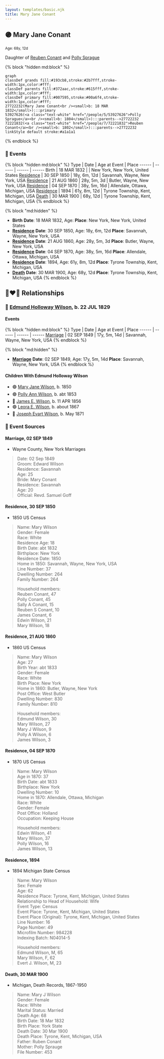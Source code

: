 ```yaml
---
layout: templates/basic.njk
title: Mary Jane Conant
---
```

## 🟣 Mary Jane Conant
<small>Age: 68y, 12d</small>

Daughter of [Reuben Conant](/people/7/72221832) and [Polly Sprague](/people/5/53927626)

{% block "hidden md:block" %}
```mermaid
graph
classDef grands fill:#193cb8,stroke:#2b7fff,stroke-width:1px,color:#fff;
classDef parents fill:#372aac,stroke:#615fff,stroke-width:1px,color:#fff;
classDef primary fill:#007595,stroke:#00a6f4,stroke-width:1px,color:#fff;
27722232(Mary Jane Conant<br /><small>b: 18 MAR 1832</small>):::primary
53927626(<a class="text-white" href="/people/5/53927626">Polly Sprague</a><br /><small>b: 1804</small>):::parents-->27722232
72221832(<a class="text-white" href="/people/7/72221832">Reuben Conant</a><br /><small>b: 1802</small>):::parents-->27722232
linkStyle default stroke:#a1a1a1
```
{% endblock %}

### 📆 Events

{% block "hidden md:block" %}
Type | Date | Age at Event | Place
------ | ------ | ------ | ------
Birth | 18 MAR 1832 |  | New York, New York, United States
[Residence](#event-event-0) | 30 SEP 1850 | 18y, 6m, 12d | Savannah, Wayne, New York, USA
[Residence](#event-event-1) | 21 AUG 1860 | 28y, 5m, 3d | Butler, Wayne, New York, USA
[Residence](#event-event-2) | 04 SEP 1870 | 38y, 5m, 16d | Allendale, Ottawa, Michigan, USA
[Residence](#event-event-3) | 1894 | 61y, 8m, 12d | Tyrone Township, Kent, Michigan, USA
[Death](#event-event-8) | 30 MAR 1900 | 68y, 12d | Tyrone Township, Kent, Michigan, USA
{% endblock %}

{% block "md:hidden" %}
- **Birth**
**Date**: 18 MAR 1832, Age:
**Place**: New York, New York, United States
- **[Residence](#event-event-0)**
**Date**: 30 SEP 1850, Age: 18y, 6m, 12d
**Place**: Savannah, Wayne, New York, USA
- **[Residence](#event-event-1)**
**Date**: 21 AUG 1860, Age: 28y, 5m, 3d
**Place**: Butler, Wayne, New York, USA
- **[Residence](#event-event-2)**
**Date**: 04 SEP 1870, Age: 38y, 5m, 16d
**Place**: Allendale, Ottawa, Michigan, USA
- **[Residence](#event-event-3)**
**Date**: 1894, Age: 61y, 8m, 12d
**Place**: Tyrone Township, Kent, Michigan, USA
- **[Death](#event-event-8)**
**Date**: 30 MAR 1900, Age: 68y, 12d
**Place**: Tyrone Township, Kent, Michigan, USA
{% endblock %}

## 👩‍❤️‍👨 Relationships

### 🔵 [Edmund Holloway Wilson](/people/6/67777324), b. 22 JUL 1829

#### Events

{% block "hidden md:block" %}
Type | Date | Age at Event | Place
------ | ------ | ------ | ------
[Marriage](#event-family-0-event-0) | 02 SEP 1849 | 17y, 5m, 14d | Savannah, Wayne, New York, USA
{% endblock %}

{% block "md:hidden" %}
- **[Marriage](#event-family-0-event-0)**
**Date**: 02 SEP 1849, Age: 17y, 5m, 14d
**Place**: Savannah, Wayne, New York, USA
{% endblock %}

#### Children With Edmund Holloway Wilson
* 🟣 [Mary Jane Wilson](/people/6/68306241), b. 1850
* 🟣 [Polly Ann Wilson](/people/9/97244328), b. abt 1853
* 🔵 [James E. Wilson](/people/5/54950695), b. 11 APR 1856
* 🟣 [Leora E. Wilson](/people/2/22233872), b. about 1867
* 🔵 [Joseph Evart Wilson](/people/5/57306025), b. May 1871
### 📰 Event Sources

#### <a id="event-family-0-event-0"></a> Marriage, 02 SEP 1849
* Wayne County, New York Marriages
>   
  > Date: 02 Sep 1849  
  > Groom: Edward Wilson  
  > Residence: Savannah  
  > Age: 25  
  > Bride: Mary Conant  
  > Residence: Savannah  
  > Age: 20  
  > Official: Revd. Samuel Goff

#### <a id="event-event-0"></a> Residence, 30 SEP 1850
* 1850 US Census
>   
  > Name: Mary Wilson  
  > Gender: Female  
  > Race: White  
  > Residence Age: 18  
  > Birth Date: abt 1832  
  > Birthplace: New York  
  > Residence Date: 1850  
  > Home in 1850: Savannah, Wayne, New York, USA  
  > Line Number: 37  
  > Dwelling Number: 264  
  > Family Number: 264  
  >   
  > Household members:  
  > Reuben Conant, 47  
  > Polly Conant, 45  
  > Sally A Conant, 15  
  > Reuben S Conant, 10  
  > James Conant, 6  
  > Edwin Wilson, 21  
  > Mary Wilson, 18

#### <a id="event-event-1"></a> Residence, 21 AUG 1860
* 1860 US Census
>   
  > Name: Mary Wilson  
  > Age: 27  
  > Birth Year: abt 1833  
  > Gender: Female  
  > Race: White  
  > Birth Place: New York  
  > Home in 1860: Butler, Wayne, New York  
  > Post Office: West Butler  
  > Dwelling Number: 830  
  > Family Number: 810  
  >   
  > Household members:  
  > Edmund Wilson, 30  
  > Mary Wilson, 27  
  > Mary J Wilson, 9  
  > Polly A Wilson, 6  
  > James Wilson, 3

#### <a id="event-event-2"></a> Residence, 04 SEP 1870
* 1870 US Census
>   
  > Name: Mary Wilson  
  > Age in 1870: 37  
  > Birth Date: abt 1833  
  > Birthplace: New York  
  > Dwelling Number: 10  
  > Home in 1870: Allendale, Ottawa, Michigan  
  > Race: White  
  > Gender: Female  
  > Post Office: Holland  
  > Occupation: Keeping House  
  >   
  > Household members:  
  > Edwin Wilson, 41  
  > Mary Wilson, 37  
  > Polly Wilson, 16  
  > James Wilson, 13

#### <a id="event-event-3"></a> Residence, 1894
* 1894 Michigan State Census
>   
  > Name: Mary Wilson  
  > Sex: Female  
  > Age: 62  
  > Residence Place: Tyrone, Kent, Michigan, United States  
  > Relationship to Head of Household: Wife  
  > Event Type: Census  
  > Event Place: Tyrone, Kent, Michigan, United States  
  > Event Place (Original): Tyrone, Kent, Michigan, United States  
  > Line Number: 16  
  > Page Number: 49  
  > Microfilm Number: 984228  
  > Indexing Batch: N04014-5  
  >   
  > Household members:  
  > Edmund Wilson, M, 65  
  > Mary Wilson, F, 62  
  > Evert J. Wilson, M, 23

#### <a id="event-event-8"></a> Death, 30 MAR 1900
* Michigan, Death Records, 1867-1950
>   
  > Name: Mary J Wilson  
  > Gender: Female  
  > Race: White  
  > Marital Status: Married  
  > Death Age: 68  
  > Birth Date: 18 Mar 1832  
  > Birth Place: York State  
  > Death Date: 30 Mar 1900  
  > Death Place: Tyrone, Kent, Michigan, USA  
  > Father: Ruben Conant  
  > Mother: Polly Sprauge  
  > File Number: 453
